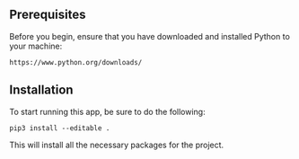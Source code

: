 ## Prerequisites

Before you begin, ensure that you have downloaded and installed Python to your
machine:

    https://www.python.org/downloads/

## Installation

To start running this app, be sure to do the following:

    pip3 install --editable .

This will install all the necessary packages for the project.